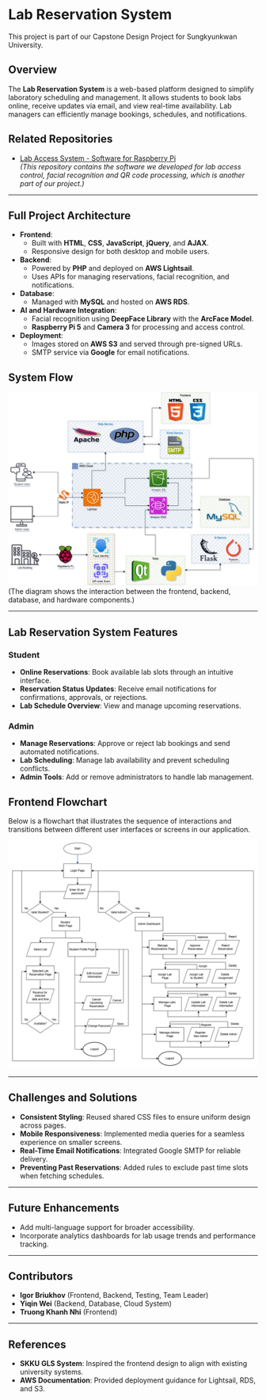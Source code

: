 # Lab Reservation System

This project is part of our Capstone Design Project for Sungkyunkwan University.

## Overview
The **Lab Reservation System** is a web-based platform designed to simplify laboratory scheduling and management. It allows students to book labs online, receive updates via email, and view real-time availability. Lab managers can efficiently manage bookings, schedules, and notifications.

## Related Repositories
- [Lab Access System - Software for Raspberry Pi](https://github.com/ICE3037-2024Fall-Team2/lab_access_system)  
   *(This repository contains the software we developed for lab access control, facial recognition and QR code processing, which is another part of our project.)*

---

## Full Project Architecture
- **Frontend**:
  - Built with **HTML**, **CSS**, **JavaScript**, **jQuery**, and **AJAX**.
  - Responsive design for both desktop and mobile users.
- **Backend**:
  - Powered by **PHP** and deployed on **AWS Lightsail**.
  - Uses APIs for managing reservations, facial recognition, and notifications.
- **Database**:
  - Managed with **MySQL** and hosted on **AWS RDS**.
- **AI and Hardware Integration**:
  - Facial recognition using **DeepFace Library** with the **ArcFace Model**.
  - **Raspberry Pi 5** and **Camera 3** for processing and access control.
- **Deployment**:
  - Images stored on **AWS S3** and served through pre-signed URLs.
  - SMTP service via **Google** for email notifications.


## System Flow
![System Architecture](img/system_flow.png)
(The diagram shows the interaction between the frontend, backend, database, and hardware components.)

---

## Lab Reservation System Features
### Student
- **Online Reservations**: Book available lab slots through an intuitive interface.
- **Reservation Status Updates**: Receive email notifications for confirmations, approvals, or rejections.
- **Lab Schedule Overview**: View and manage upcoming reservations.
  
### Admin
- **Manage Reservations**: Approve or reject lab bookings and send automated notifications.
- **Lab Scheduling**: Manage lab availability and prevent scheduling conflicts.
- **Admin Tools**: Add or remove administrators to handle lab management.

## Frontend Flowchart
Below is a flowchart that illustrates the sequence of interactions and transitions between different user interfaces or screens in our application.

![Frontend Flowchart](img/rep_Frontend%20Diag.png)

---

## Challenges and Solutions
- **Consistent Styling**: Reused shared CSS files to ensure uniform design across pages.
- **Mobile Responsiveness**: Implemented media queries for a seamless experience on smaller screens.
- **Real-Time Email Notifications**: Integrated Google SMTP for reliable delivery.
- **Preventing Past Reservations**: Added rules to exclude past time slots when fetching schedules.

---

## Future Enhancements
- Add multi-language support for broader accessibility.
- Incorporate analytics dashboards for lab usage trends and performance tracking.

---

## Contributors
- **Igor Briukhov** (Frontend, Backend, Testing, Team Leader)
- **Yiqin Wei** (Backend, Database, Cloud System)
- **Truong Khanh Nhi** (Frontend)

---

## References
- **SKKU GLS System**: Inspired the frontend design to align with existing university systems.
- **AWS Documentation**: Provided deployment guidance for Lightsail, RDS, and S3.

